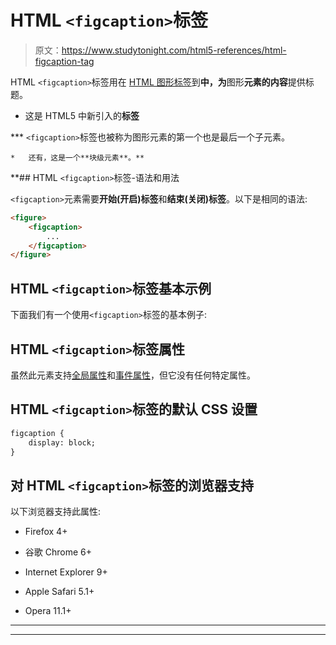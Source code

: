 # HTML `<figcaption>`标签

> 原文：<https://www.studytonight.com/html5-references/html-figcaption-tag>

HTML `<figcaption>`标签用在 [HTML 图形标签](https://www.studytonight.com/html5-references/html-figure-tag)到**中，为**图形**元素的内容**提供标题。

*   这是 HTML5 中新引入的**标签**

***   `<figcaption>`标签也被称为图形元素的第一个也是最后一个子元素。

    *   还有，这是一个**块级元素**。** 

 **## HTML `<figcaption>`标签-语法和用法

`<figcaption>`元素需要**开始(开启)标签**和**结束(关闭)标签**。以下是相同的语法:

```html
<figure>
    <figcaption>
        ...
    </figcaption>
</figure>
```

## HTML `<figcaption>`标签基本示例

下面我们有一个使用`<figcaption>`标签的基本例子:

## HTML `<figcaption>`标签属性

虽然此元素支持[全局属性](https://www.studytonight.com/html5-references/html-global-attributes)和[事件属性](https://www.studytonight.com/html5-references/html-event-attributes)，但它没有任何特定属性。

## HTML `<figcaption>`标签的默认 CSS 设置

```html
figcaption {
    display: block;
}
```

## 对 HTML `<figcaption>`标签的浏览器支持

以下浏览器支持此属性:

*   Firefox 4+

*   谷歌 Chrome 6+

*   Internet Explorer 9+

*   Apple Safari 5.1+

*   Opera 11.1+

* * *

* * ***